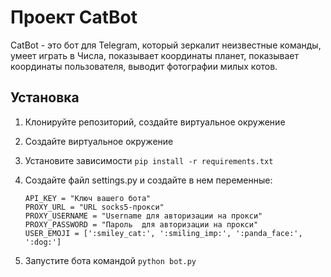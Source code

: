 # Проект CatBot

CatBot - это  бот для Telegram, который зеркалит неизвестные команды, умеет играть в Числа, показывает координаты планет, показывает координаты пользователя, выводит фотографии милых котов.

## Установка

1. Клонируйте репозиторий, создайте виртуальное окружение
2. Создайте виртуальное окружение
3. Установите зависимости `pip install -r requirements.txt`
4. Создайте файл settings.py и создайте в нем переменные:
    ```
    API_KEY = "Ключ вашего бота"
    PROXY_URL = "URL socks5-прокси"
    PROXY_USERNAME = "Username для авторизации на прокси"
    PROXY_PASSWORD = "Пароль  для авторизации на прокси"
    USER_EMOJI = [':smiley_cat:', ':smiling_imp:', ':panda_face:', ':dog:']
    ```

5. Запустите бота командой `python bot.py`    